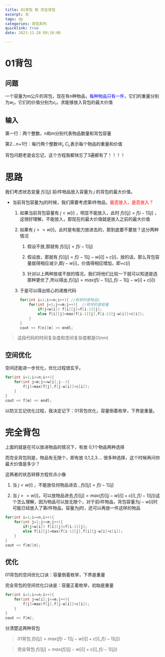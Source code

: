 ```yaml
---
title: 01背包 和 完全背包
excerpt: 无
tags: dp
categories: 背包系列
quicklink: true
date: 2023-11-28 09:16:00

---
```




# 01背包

## 问题

一个容量为m公斤的背包，现在有n种物品，<span style="color:blue">每种物品只有一件</span>，它们的重量分别为$w_i$，它们的价值分别为$c_i$，求能够放入背包的最大价值



## 输入

第一行：两个整数，n和m分别代表物品数量和背包容量

第2...n+1行：每行两个整数$W_i,C_i$,表示每个物品的重量和价值





背包问题老是会忘记，这个方程我都快忘了3遍都有了！！！！



# 思路

我们考虑状态变量 $f[i][j]$ 前$i$件物品放入容量为 $j$ 的背包的最大价值。

- 当前背包容量为j的时候，我们需要考虑第i件物品，<span style="color:red">能否放入，是否放入？</span>
  
  1. 如果当前背包容量有 $j<w[i]$ ，明显不能放入，此时 $f[i][j]=f[i-1][j]$ ，这很好理解，不能放入，那现在的最大价值就是放入之前的最大价值
  
  2. 如果有 $j>=w[i]$，此时是有能力放进去的，那到底要不要放？这分两种情况
     
     1. 假设不放,那就有 $f[i][j]=f[i-1][j]$
     
     2. 假设放，那就有 $f[i][j]=f[i-1][j-w[i]]+c[i]$，放的话，那么背包容量就得相应减少,即$j-w[i]$，价值得相应增加，即$+c[i]$
     
     3. 针对以上两种放或不放的情况，我们将他们比较一下就可以知道是选那种更优了,所以得出 $f[i][j]=max(f[i-1][j],f[i-1][j-w[i]+c[i])$
  
  3. 于是可以得出核心的递推代码
     
     ```cpp
     for(int i=1;i<=n;i++){ //枚举的是物品i
         for(int j=1;j<=m;j++){  //枚举的是容量
             if(j<w[i]) f[i][j]=f[i-1][j];
             else f[i][j]=max(f[i-1][j],f[i-1][j-w[i]]+c[i]);
         }
     }
     cout << f[n][m] << endl;
     ```

> 这段代码的时间复杂度和空间复杂度都是$O(nm)$



## 空间优化

空间还能进一步优化，优化过程很玄乎。

```cpp
for(int i=1;i<=n;i++){
    for(int j=m;j>=w[i];j--){
        f[j]=max(f[j],f[j-w[i]]+c[i]);
    }
}
cout << f[m] << endl;
```

以防又忘记优化过程，我决定记下：01背包优化，容量倒着枚举，下界是重量。









# 完全背包

上面的就是在可以放进物品的情况下，有放 0,1个物品两种选择

而完全背包则是，物品有无限个，即有放 0,1,2,3.... 很多种选择，这个时候再问你最大价值是多少？





这两者的状态转移方程优点小像

1. 当 $j<w[i]$ ，不能放任何物品进去 , $f[i][j]=f[i-1][j]$

2. 当 $j>=w[i]$，可以放物品进去,$f[i][j]=max(f[i][j-w[i]]+c[i],f[i-1][j])$这个怎么理解，因为物品可以放无限个，对于前i件物品，背包容量为$j-w[i]$时可能已经放入了第$i$件物品，容量为j时，还可以再放一件这样的物品

```cpp
for(int i=1;i<=n;i++){
    for(int j=1;j<=m;j++){
        if(j<w[i]) f[i][j]=f[i-1][j];
        else f[i][j]=max(f[i-1][j],f[i][j-w[i]+c[i]);
    }
}
cout << f[m][n];
```



## 优化

01背包的空间优化口诀：容量倒着枚举，下界是重量



完全背包的空间优化口诀是：容量正着枚举，初始是重量

```cpp
for(int i=1;i<=n;i++){
    for(int j=w[i];j<=m;j++){
        f[j]=max(f[j],f[j-w[i]]+c[i]);
    }
}
cout << f[m];
```







分清楚这两种背包

> 01背包 $f[i][j]=max(f[i-1][j-w[i]]+c[i],f[i-1][j])$

> 完全背包 $f[i][j]=max(f[i][j-w[i]]+c[i],f[i-1][j])$


